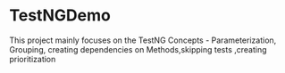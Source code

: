 # TestNGDemo
This project mainly focuses on the TestNG Concepts - Parameterization, Grouping, creating dependencies on Methods,skipping tests ,creating prioritization
